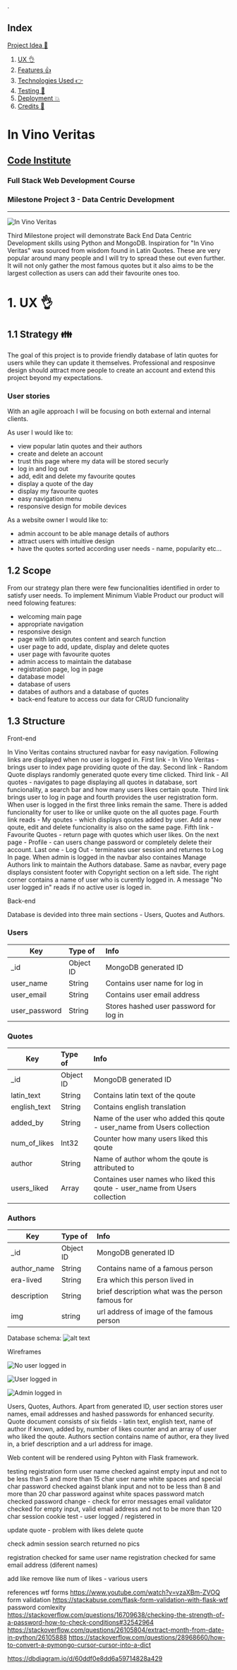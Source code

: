 .<span id="index"></span>
## Index
 <a href="#project">Project Idea 💁</a>
1. <a href="#ux">UX 👌</a>
1. <a href="#features">Features 👍</a>
1. <a href="#technologies">Technologies Used 👉</a>
1. <a href="#testing">Testing 🔧</a>
1. <a href="#deployment">Deployment 💥</a>
1. <a href="#credits">Credits 👋</a>



<span id="project"></span>
# In Vino Veritas
## [Code Institute](https://codeinstitute.net)
### Full Stack Web Development Course
### Milestone Project 3 - Data Centric Development
--------------------------------------

![In Vino Veritas](https://github.com/Martin-ITT/MS3-Code_Institute/blob/main/static/img/amIResponsive.JPG "In Vino Veritas")

Third Milestone project will demonstrate Back End Data Centric Development skills using Python and MongoDB.
Inspiration for "In Vino Veritas" was sourced from wisdom found in Latin Quotes. These are very popular around many people and I will try to spread these out even further. It will not only gather the most famous quotes but it also aims to be the largest collection as users can add their favourite ones too. 


<span id="ux"></span>
# 1. UX 👌
## 1.1 Strategy 👪

The goal of this project is to provide friendly database of latin quotes for users while they can update it themselves. Professional and resposinve design should attract more people to create an account and extend this project beyond my expectations. 

### User stories

With an agile approach I will be focusing on both external and internal clients.

As user I would like to:

- view popular latin quotes and their authors
- create and delete an account
- trust this page where my data will be stored securly
- log in and log out
- add, edit and delete my favourite qoutes
- display a quote of the day
- display my favourite quotes
- easy navigation menu
- responsive design for mobile devices

As a website owner I would like to:

 - admin account to be able manage details of authors
 - attract users with intuitive design
 - have the quotes sorted according user needs - name, popularity etc...


## 1.2 Scope 

From our strategy plan there were few funcionalities identified in order to satisfy user needs. To implement Minimum Viable Product our product will need folowing features:

- welcoming main page
- appropriate navigation
- responsive design
- page with latin qoutes content and search function
- user page to add, update, display and delete quotes
- user page with favourite quotes
- admin access to maintain the database
- registration page, log in page
- database model
- database of users
- databes of authors and a database of quotes
- back-end feature to access our data for CRUD funcionality

## 1.3 Structure

Front-end

In Vino Veritas contains structured navbar for easy navigation. Following links are displayed when no user is logged in. First link - In Vino Veritas - brings user to index page providing quote of the day. Second link - Random Quote displays randomly generated quote every time clicked. Third link - All quotes - navigates to page displaying all quotes in database, sort funcionality, a search bar and how many users likes certain qoute. Third link brings user to log in page and fourth provides the user registration form.
When user is logged in the first three links remain the same. There is added funcionality for user to like or unlike quote on the all quotes page. Fourth link reads - My qoutes - which displays qoutes added by user. Add a new qoute, edit and delete funcionality is also on the same page. Fifth link - Favourite Quotes - return page with quotes which user likes. On the next page - Profile - can users change password or completely delete their account. Last one - Log Out - terminates user session and returnes to Log In page.
When admin is logged in the navbar also containes Manage Authors link to maintain the Authors database.
Same as navbar, every page displays consistent footer with Copyright section on a left side. The right corner contains a name of user who is curently logged in. A message "No user logged in" reads if no active user is loged in.

Back-end

Database is devided into three main sections - Users, Quotes and Authors.

### Users
| Key        |Type of   | Info                          |
| ---------- |:--------| :-----------------------------|
| _id | Object ID | MongoDB generated ID |
| user_name  | String   | Contains user name for log in |
| user_email | String   | Contains user email address   |
| user_password | String | Stores hashed user password for log in |


### Quotes
| Key | Type of | Info |
|-----|:-------| :----|
| _id | Object ID | MongoDB generated ID |
| latin_text | String | Contains latin text of the qoute |
| english_text | String | Contains english translation |
| added_by | String | Name of the user who added this qoute - user_name from Users collection |
| num_of_likes | Int32 | Counter how many users liked this qoute |
| author | String | Name of author whom the qoute is attributed to |
| users_liked | Array | Containes user names who liked this qoute - user_name from Users collection |


### Authors
| Key        |Type of   | Info                          |
| ---------- |:--------| :-----------------------------|
| _id | Object ID | MongoDB generated ID |
| author_name  | String   | Contains name of a famous person |
| era-lived | String   | Era which this person lived in |
| description | String | brief description what was the person famous for |
| img | string | url address of image of the famous person |


Database schema:
![alt text][dbmodel]

[dbmodel]: https://github.com/Martin-ITT/MS3-Code_Institute/blob/main/static/img/Untitled.png "Database schema"





Wireframes


![No user logged in](https://github.com/Martin-ITT/MS3-Code_Institute/blob/main/static/img/figma01_no_user.JPG "No user logged in")


![User logged in](https://github.com/Martin-ITT/MS3-Code_Institute/blob/main/static/img/figma02_user_logged.JPG "User logged in")

![Admin logged in](https://github.com/Martin-ITT/MS3-Code_Institute/blob/main/static/img/figma03_admin-logged.JPG "Admin logged in")





 Users, Quotes, Authors. Apart from generated ID, user section stores user names, email addresses and hashed passwords for enhanced security. Quote document consists of six fields - latin text, english text, name of author if known, added by, number of likes counter and an array of user who liked the qoute. Authors section contains name of author, era they lived in, a brief description and a url address for image.




Web content will be rendered using Pyhton with Flask framework.


testing
registration form
user name checked against empty input and not to be less than 5 and more than 15 char
user name white spaces and special char
password checked against blank input and not to be less than 8 and more than 20 char
password against white spaces
password match checked
password change - check for error messages
email validator checked for empty input, valid email address and not to be more than 120 char
session cookie test - user logged / registered in

update quote - problem with likes
delete quote

check admin session
search returned no pics

registration checked for same user name
registration checked for same email address (diferent names)

add like
remove like
num of likes - various users

references
wtf forms https://www.youtube.com/watch?v=vzaXBm-ZVOQ
form validation https://stackabuse.com/flask-form-validation-with-flask-wtf
password comlexity https://stackoverflow.com/questions/16709638/checking-the-strength-of-a-password-how-to-check-conditions#32542964
https://stackoverflow.com/questions/26105804/extract-month-from-date-in-python/26105888
https://stackoverflow.com/questions/28968660/how-to-convert-a-pymongo-cursor-cursor-into-a-dict

https://dbdiagram.io/d/60ddf0e8dd6a59714828a429